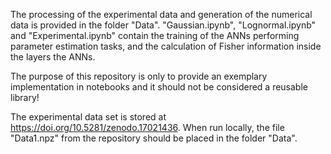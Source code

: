 The processing of the experimental data and generation of the numerical data is provided in the folder "Data". "Gaussian.ipynb", "Lognormal.ipynb" and "Experimental.ipynb" contain the training of the ANNs performing parameter estimation tasks, and the calculation of Fisher information inside the layers the ANNs.

The purpose of this repository is only to provide an exemplary implementation in notebooks and it should not be considered a reusable library!

The experimental data set is stored at https://doi.org/10.5281/zenodo.17021436. When run locally, the file "Data1.npz" from the repository should be placed in the folder "Data".

